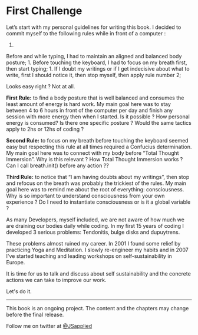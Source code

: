 # First Challenge

Let’s start with my personal guidelines for writing this book. I decided to commit myself to the following rules while in front of a computer :

1. 
Before and while typing, I had to maintain an aligned and balanced body posture;
1. 
Before touching the keyboard, I had to focus on my breath first, then start typing;
1. 
If I doubt my writings or if I get indecisive about what to write, first I should notice it, then stop myself, then apply rule number 2;

Looks easy right ? Not at all. 

**First Rule:** to find a body posture that is well balanced and consumes the least amount of energy is hard work. My main goal here was to stay between 4 to 6 hours in front of the computer per day and finish any session with more energy then when I started. Is it possible ? How personal energy is consumed? Is there one specific posture ? Would the same tactics apply to 2hs or 12hs of coding ? 

**Second Rule:** to focus on my breath before touching the keyboard seemed easy but respecting this rule at all times required a Confucius determination. My main goal here was to connect with my body before “Total Thought Immersion”. Why is this relevant ? How Total Thought Immersion works ? Can I call breath.init() before any action ??

**Third Rule:** to notice that “I am having doubts about my writings”, then stop and refocus on the breath was probably the trickiest of the rules. My main goal here was to remind me about the root of everything: consciousness.  Why is so important to understand consciousness from your own experience ?  Do I need to instantiate consciousness or is it a global variable ?

As many Developers, myself included, we are not aware of how much we are draining our bodies daily while coding. In my first 15 years of coding I developed 3 serious problems: Tendonitis, bulge disks and dupuytrens. 

These problems almost ruined my career. In 2001 I found some relief by practicing Yoga and Meditation. I slowly re-engineer my habits and in 2007 I've started teaching and leading workshops on self-sustainability in Europe.

It is time for us to talk and discuss about self sustainability and the concrete actions we can take to improve our work. 

Let's do it.  

***

This book is an ongoing project. The content and the chapters may change before the final release.

Follow me on twitter at [@JSapplied](https://twitter.com/JSapplied) 
